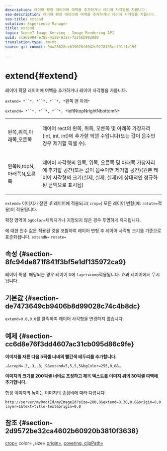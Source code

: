 ```yaml
---
description: 레이어 확장 레이어에 여백을 추가하거나 레이어 사각형을 자릅니다.
seo-description: 레이어 확장 레이어에 여백을 추가하거나 레이어 사각형을 자릅니다.
seo-title: extend
solution: Experience Manager
title: extend
topic: Scene7 Image Serving - Image Rendering API
uuid: 7ca69994-e788-41a9-93ac-f22b6b9920d0
translation-type: tm+mt
source-git-commit: 94a26628ec619076f0942e9278165cc591f1c150

---
```



# extend{#extend}

레이어 확장 레이어에 여백을 추가하거나 레이어 사각형을 자릅니다.

`extend= *``*, *``*, *``*, *`왼쪽 맨 아래`*`

`extendN= *``*, *``*, *``*, *`leftNtopNrightNbottomN`*`

<table id="simpletable_1DCCD469712B423C8154630127DC5F54"> 
 <tr class="strow"> 
  <td class="stentry"> <p><span class="codeph"> 왼쪽,위쪽,아래쪽,오른쪽 <span class="varname"></span></span> </p></td> 
  <td class="stentry"> <p>레이어 rect의 왼쪽, 위쪽, 오른쪽 및 아래쪽 가장자리(int, int, int)에 추가할 픽셀 수입니다(또는 값이 음수인 경우 제거할 픽셀 수). </p></td> 
 </tr> 
 <tr class="strow"> 
  <td class="stentry"> <p><span class="codeph"> <span class="varname"> 왼쪽N,topN,아래쪽N,오른쪽</span></span> </p></td> 
  <td class="stentry"> <p>레이어 사각형의 왼쪽, 위쪽, 오른쪽 및 아래쪽 가장자리에 추가할 공간(또는 값이 음수이면 제거할 공간)(원본 레이어 사각형의 크기(실제, 실제, 실제)에 상대적인 정규화된 금액으로 표시됨) </p></td> 
 </tr> 
</table>

`extend=` 이미지가 잘린 *후* 레이어에 적용되고( `crop=`) 모든 레이어 변형(예: `rotate=`적용)이 적용됩니다.

확장 영역이 `bgColor=`채워지거나 지정되지 않은 경우 투명하게 유지됩니다.

에 대한 인수 값은 적용된 것을 포함하여 레이어 변형 후 레이어 사각형 크기를 기준으로 표준화됩니다. `extendN=` `rotate=`

## 속성 {#section-8fc94de871f841f3bf5e1df135972ca9}

레이어 특성. 해당되는 경우 레이어 0에 `layer=comp`적용됩니다. 효과 레이어에서 무시됩니다.

## 기본값 {#section-de7473649cb9406b8d99028c74c4b8dc}

`extend=0,0,0,0`를 클릭하여 레이어 사각형을 변경하지 않습니다.

## 예제 {#section-cc6d8e76f3dd4607ac31cb095d86c9fe}

**이미지를 자른 다음 5픽셀 너비의 빨간색 테두리를 추가합니다.**

`…&cropN=.2,.3,.8,.9&extend=5,5,5,5&bgColor=255,0,0&…`

**이미지의 크기를 200픽셀 너비로 조정하고 제목 텍스트를 이미지 위의 30픽셀 여백에 추가합니다.**

합성 이미지의 높이는 이미지의 종횡비에 따라 다릅니다.

`http://server/myRootId/myImageId?size=200,0&extend=0,30,0,0&origin=0,0 layer=1&text=title-text&origin=0,0`

## 참조 {#section-2d9572be32ca4602b60920b3810f3638}

[crop=](../../../../../is-api/http-ref/image-serving-api-ref/c-http-protocol-reference/c-command-reference/r-crop.md#reference-6fd0f6399966446ab4425ce050572eab) color= [,](/help/aem-is-ir-api/is-api/http-ref/image-serving-api-ref/c-http-protocol-reference/c-data-types/r-is-http-color.md)size= [origin=](../../../../../is-api/http-ref/image-serving-api-ref/c-http-protocol-reference/c-data-types/r-size.md#reference-04d383f32c7b4003bed9978cb854747b), [](../../../../../is-api/http-ref/image-serving-api-ref/c-http-protocol-reference/c-command-reference/r-origin.md#reference-e11c7ac06e2240cc884c3fec98f05138)[covering, clipPath=](../../../../../is-api/http-ref/image-serving-api-ref/c-http-protocol-reference/c-command-reference/r-clippath.md#reference-8139b1b52dc54749b51b109521ddf83d)
